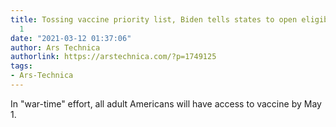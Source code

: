 ```yaml
---
title: Tossing vaccine priority list, Biden tells states to open eligibility by May
  1
date: "2021-03-12 01:37:06"
author: Ars Technica
authorlink: https://arstechnica.com/?p=1749125
tags:
- Ars-Technica
---
```

In "war-time" effort, all adult Americans will have access to vaccine by May 1.
